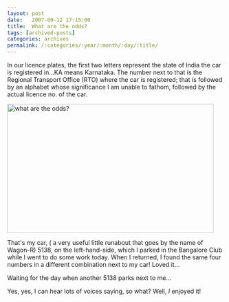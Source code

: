 ```yaml
---
layout: post
date:	2007-09-12 17:15:00
title:  What are the odds?
tags: [archived-posts]
categories: archives
permalink: /:categories/:year/:month/:day/:title/
---
```

In our licence plates, the first two letters represent the state of India the car is registered in...KA means Karnataka. The number next to that is the Regional Transport Office  (RTO) where the car is registered; that is followed by an alphabet whose significance I am unable to fathom, followed by the actual licence no. of the car.

<a href="http://www.flickr.com/photos/11363665@N07/1365057685/" title="Photo Sharing"><img src="http://farm2.static.flickr.com/1403/1365057685_28d1fb1c61_o.jpg" width="480" height="300" alt="what are the odds?" /></a>


That's my car, ( a  very useful little runabout that goes by the name of Wagon-R) 5138, on the left-hand-side, which I parked in the Bangalore Club while I went to do some work today. When I returned, I found the same four numbers in a different combination next to my car! Loved it...

Waiting for the day when another 5138 parks next to me...

Yes, yes, I can hear lots of voices saying, so what? Well, *I* enjoyed it!
